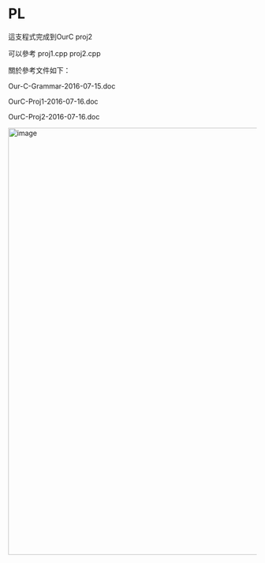 # PL

這支程式完成到OurC proj2 

可以參考 proj1.cpp proj2.cpp

關於參考文件如下：

Our-C-Grammar-2016-07-15.doc

OurC-Proj1-2016-07-16.doc

OurC-Proj2-2016-07-16.doc

<img width="1596" height="864" alt="image" src="https://github.com/user-attachments/assets/2530c732-7c2f-448d-b918-fdbdedd1ab8a" />

